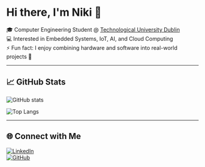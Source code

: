 # Hi there, I'm Niki 👋

🎓 Computer Engineering Student @ [Technological University Dublin](https://www.tudublin.ie/)  
💻 Interested in Embedded Systems, IoT, AI, and Cloud Computing    
⚡ Fun fact: I enjoy combining hardware and software into real-world projects 🚀  

---

## 📈 GitHub Stats

![GitHub stats](https://github-readme-stats.vercel.app/api?username=ProfessionalEngineer23&show_icons=true&theme=radical)  

![Top Langs](https://github-readme-stats.vercel.app/api/top-langs/?username=ProfessionalEngineer23&layout=compact&theme=radical)

---

## 🌐 Connect with Me

[![LinkedIn](https://img.shields.io/badge/LinkedIn-blue?style=for-the-badge&logo=linkedin)](https://www.linkedin.com/in/niki-mardari-5909941a4)  
[![GitHub](https://img.shields.io/badge/GitHub-black?style=for-the-badge&logo=github)](https://github.com/ProfessionalEngineer23)
